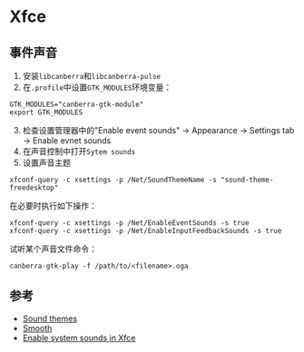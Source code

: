 # Xfce

## 事件声音

1. 安装`libcanberra`和`libcanberra-pulse`
2. 在`.profile`中设置`GTK_MODULES`环境变量：
```
GTK_MODULES="canberra-gtk-module"
export GTK_MODULES
```
3. 检查设置管理器中的"Enable event sounds" → Appearance → Settings tab
   → Enable evnet sounds
4. 在声音控制中打开`Sytem sounds`
5. 设置声音主题
```
xfconf-query -c xsettings -p /Net/SoundThemeName -s "sound-theme-freedesktop"
```

在必要时执行如下操作：
```
xfconf-query -c xsettings -p /Net/EnableEventSounds -s true
xfconf-query -c xsettings -p /Net/EnableInputFeedbackSounds -s true
```

试听某个声音文件命令：
```
canberra-gtk-play -f /path/to/<filename>.oga
```

## 参考

- [Sound themes](https://wiki.archlinux.org/index.php/Xfce#Sound_themes)
- [Smooth](https://www.xfce-look.org/p/1187979/)
- [Enable system sounds in Xfce](https://cybergnomer.wordpress.com/2014/11/01/enable-system-sounds-in-xfce/)